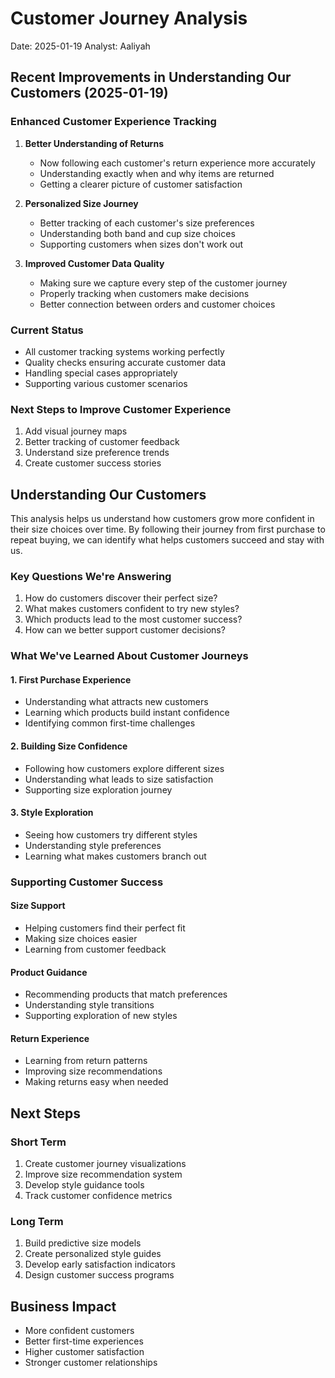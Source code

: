 # Customer Journey Analysis
Date: 2025-01-19
Analyst: Aaliyah

## Recent Improvements in Understanding Our Customers (2025-01-19)

### Enhanced Customer Experience Tracking
1. **Better Understanding of Returns**
   - Now following each customer's return experience more accurately
   - Understanding exactly when and why items are returned
   - Getting a clearer picture of customer satisfaction

2. **Personalized Size Journey**
   - Better tracking of each customer's size preferences
   - Understanding both band and cup size choices
   - Supporting customers when sizes don't work out

3. **Improved Customer Data Quality**
   - Making sure we capture every step of the customer journey
   - Properly tracking when customers make decisions
   - Better connection between orders and customer choices

### Current Status
- All customer tracking systems working perfectly
- Quality checks ensuring accurate customer data
- Handling special cases appropriately
- Supporting various customer scenarios

### Next Steps to Improve Customer Experience
1. Add visual journey maps
2. Better tracking of customer feedback
3. Understand size preference trends
4. Create customer success stories

## Understanding Our Customers

This analysis helps us understand how customers grow more confident in their size choices over time. By following their journey from first purchase to repeat buying, we can identify what helps customers succeed and stay with us.

### Key Questions We're Answering
1. How do customers discover their perfect size?
2. What makes customers confident to try new styles?
3. Which products lead to the most customer success?
4. How can we better support customer decisions?

### What We've Learned About Customer Journeys

#### 1. First Purchase Experience
- Understanding what attracts new customers
- Learning which products build instant confidence
- Identifying common first-time challenges

#### 2. Building Size Confidence
- Following how customers explore different sizes
- Understanding what leads to size satisfaction
- Supporting size exploration journey

#### 3. Style Exploration
- Seeing how customers try different styles
- Understanding style preferences
- Learning what makes customers branch out

### Supporting Customer Success

#### Size Support
- Helping customers find their perfect fit
- Making size choices easier
- Learning from customer feedback

#### Product Guidance
- Recommending products that match preferences
- Understanding style transitions
- Supporting exploration of new styles

#### Return Experience
- Learning from return patterns
- Improving size recommendations
- Making returns easy when needed

## Next Steps

### Short Term
1. Create customer journey visualizations
2. Improve size recommendation system
3. Develop style guidance tools
4. Track customer confidence metrics

### Long Term
1. Build predictive size models
2. Create personalized style guides
3. Develop early satisfaction indicators
4. Design customer success programs

## Business Impact
- More confident customers
- Better first-time experiences
- Higher customer satisfaction
- Stronger customer relationships